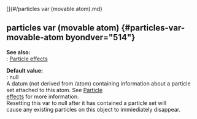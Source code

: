 []{#/particles var (movable atom).md}    
## particles var (movable atom) {#particles-var-movable-atom byondver="514"}    
**See also:**    
:   [Particle effects](/%7Bnotes%7D/particles)    
<!-- -->    
**Default value:**    
:   null    
A datum (not derived from /atom) containing information about a particle    
set attached to this atom. See [Particle    
effects](/%7Bnotes%7D/particles) for more information.    
Resetting this var to null after it has contained a particle set will    
cause any existing particles on this object to immiediately disappear.  